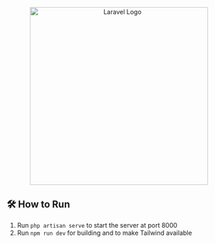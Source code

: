 <p align="center"><a href="https://laravel.com" target="_blank"><img src="https://raw.githubusercontent.com/laravel/art/master/logo-lockup/5%20SVG/2%20CMYK/1%20Full%20Color/laravel-logolockup-cmyk-red.svg" width="400" alt="Laravel Logo"></a></p>

## 🛠️ How to Run

1. Run `php artisan serve` to start the server at port 8000  
2. Run `npm run dev` for building and to make Tailwind available
